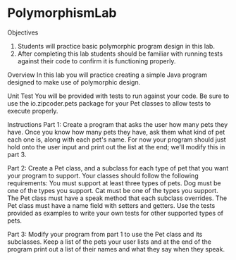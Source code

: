 # PolymorphismLab

Objectives
1. Students will practice basic polymorphic program design in this lab.
2. After completing this lab students should be familiar with running tests against their code to confirm it is
functioning properly.

Overview
In this lab you will practice creating a simple Java program designed to make use of polymorphic design.

Unit Test
You will be provided with tests to run against your code. Be sure to use the io.zipcoder.pets package for your Pet classes to allow tests to execute properly.

Instructions Part 1:
Create a program that asks the user how many pets they have. Once you know how many pets they have, ask them what kind of pet each one is, along with each pet's name. For now your program should just hold onto the user input and print out the list at the end; we'll modify this in part 3.

Part 2:
Create a Pet class, and a subclass for each type of pet that you want your program to support. Your classes should follow the following requirements:
You must support at least three types of pets.
Dog must be one of the types you support.
Cat must be one of the types you support.
The Pet class must have a speak method that each subclass overrides. The Pet class must have a name field with setters and getters.
Use the tests provided as examples to write your own tests for other supported types of pets.

Part 3:
Modify your program from part 1 to use the Pet class and its subclasses. Keep a list of the pets your user lists and at the end of the program print out a list of their names and what they say when they speak.
